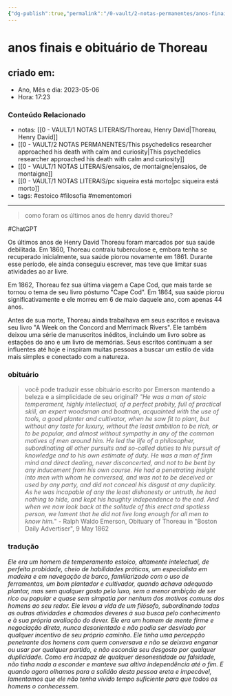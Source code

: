 ```yaml
---
{"dg-publish":true,"permalink":"/0-vault/2-notas-permanentes/anos-finais-e-obituario-de-thoreau/","tags":["permanente","estoico","filosofia","mementomori","ChatGPT"],"dgHomeLink":true,"dgShowLocalGraph":true,"dgShowFileTree":true,"dgEnableSearch":true}
---
```


# anos finais e obituário de Thoreau

## criado em: 
-  Ano, Mês e dia: 2023-05-06
- Hora: 17:23

### Conteúdo Relacionado
- notas: [[0 - VAULT/1 NOTAS LITERAIS/Thoreau, Henry David\|Thoreau, Henry David]]
- [[0 - VAULT/2 NOTAS PERMANENTES/This psychedelics researcher approached his death with calm and curiosity\|This psychedelics researcher approached his death with calm and curiosity]]
- [[0 - VAULT/1 NOTAS LITERAIS/ensaios, de montaigne\|ensaios, de montaigne]]
- [[0 - VAULT/1 NOTAS LITERAIS/pc siqueira está morto\|pc siqueira está morto]]
- tags: #estoico #filosofia #mementomori 
---

> como foram os últimos anos de henry david thoreu?

#ChatGPT

Os últimos anos de Henry David Thoreau foram marcados por sua saúde debilitada. Em 1860, Thoreau contraiu tuberculose e, embora tenha se recuperado inicialmente, sua saúde piorou novamente em 1861. Durante esse período, ele ainda conseguiu escrever, mas teve que limitar suas atividades ao ar livre.

Em 1862, Thoreau fez sua última viagem a Cape Cod, que mais tarde se tornou o tema de seu livro póstumo "Cape Cod". Em 1864, sua saúde piorou significativamente e ele morreu em 6 de maio daquele ano, com apenas 44 anos.

Antes de sua morte, Thoreau ainda trabalhava em seus escritos e revisava seu livro "A Week on the Concord and Merrimack Rivers". Ele também deixou uma série de manuscritos inéditos, incluindo um livro sobre as estações do ano e um livro de memórias. Seus escritos continuam a ser influentes até hoje e inspiram muitas pessoas a buscar um estilo de vida mais simples e conectado com a natureza.

### obituário

> você pode traduzir esse obituário escrito por Emerson mantendo a beleza e a simplicidade de seu original? *"He was a man of stoic temperament, highly intellectual, of a perfect probity, full of practical skill, an expert woodsman and boatman, acquainted with the use of tools, a good planter and cultivator, when he saw fit to plant, but without any taste for luxury, without the least ambition to be rich, or to be popular, and almost without sympathy in any of the common motives of men around him. He led the life of a philosopher, subordinating all other pursuits and so-called duties to his pursuit of knowledge and to his own estimate of duty. He was a man of firm mind and direct dealing, never disconcerted, and not to be bent by any inducement from his own course. He had a penetrating insight into men with whom he conversed, and was not to be deceived or used by any party, and did not conceal his disgust at any duplicity. As he was incapable of any the least dishonesty or untruth, he had nothing to hide, and kept his haughty independence to the end. And when we now look back at the solitude of this erect and spotless person, we lament that he did not live long enough for all men to know him.*" - Ralph Waldo Emerson, Obituary of Thoreau in "Boston Daily Advertiser", 9 May 1862

### tradução

*Ele era um homem de temperamento estoico, altamente intelectual, de perfeita probidade, cheio de habilidades práticas, um especialista em madeira e em navegação de barco, familiarizado com o uso de ferramentas, um bom plantador e cultivador, quando achava adequado plantar, mas sem qualquer gosto pelo luxo, sem a menor ambição de ser rico ou popular e quase sem simpatia por nenhum dos motivos comuns dos homens ao seu redor. Ele levou a vida de um filósofo, subordinando todas as outras atividades e chamados deveres à sua busca pelo conhecimento e à sua própria avaliação do dever. Ele era um homem de mente firme e negociação direta, nunca desorientado e não podia ser desviado por qualquer incentivo de seu próprio caminho. Ele tinha uma percepção penetrante dos homens com quem conversava e não se deixava enganar ou usar por qualquer partido, e não escondia seu desgosto por qualquer duplicidade. Como era incapaz de qualquer desonestidade ou falsidade, não tinha nada a esconder e manteve sua altiva independência até o fim. E quando agora olhamos para a solidão desta pessoa ereta e impecável, lamentamos que ele não tenha vivido tempo suficiente para que todos os homens o conhecessem.*